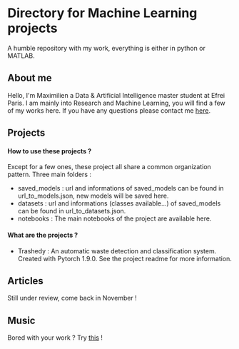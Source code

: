 # Directory for Machine Learning projects

A humble repository with my work, everything is either in python or MATLAB. 

## About me
Hello, I'm Maximilien a Data & Artificial Intelligence master student at Efrei Paris. I am mainly into Research and Machine Learning, you will find a few of my works here. If you have any questions please contact me [here](https://www.linkedin.com/in/maximilien-dufau/).

## Projects
#### How to use these projects ?
Except for a few ones, these project all share a common organization pattern.
Three main folders :
* saved_models : url and informations of saved_models can be found in url_to_models.json, new models will be saved here.
* datasets : url and informations (classes available...) of saved_models can be found in url_to_datasets.json.
* notebooks : The main notebooks of the project are available here.

#### What are the projects ?
- Trashedy : An automatic waste detection and classification system. Created with Pytorch 1.9.0. See the project readme for more information.

## Articles
Still under review, come back in November !

## Music

Bored with your work ? Try [this](https://open.spotify.com/playlist/1JHhPTolRVOLb1rMeKdaDq?si=c1fbd3625e4f49be) !
